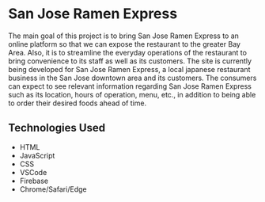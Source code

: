 # San Jose Ramen Express

The main goal of this project is to bring San Jose Ramen Express to an online platform so that we can expose the restaurant to the greater Bay Area. Also, it is to streamline the everyday operations of the restaurant to bring convenience to its staff as well as its customers. The site is currently being developed for San Jose Ramen Express, a local japanese restaurant business in the San Jose downtown area and its customers. The consumers can expect to see relevant information regarding San Jose Ramen Express such as its location, hours of operation, menu, etc., in addition to being able to order their desired foods ahead of time.

## Technologies Used

- HTML
- JavaScript
- CSS
- VSCode
- Firebase
- Chrome/Safari/Edge

